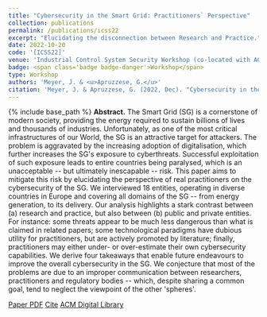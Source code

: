```yaml
---
title: "Cybersecurity in the Smart Grid: Practitioners` Perspective"
collection: publications
permalink: /publications/icss22
excerpt: "Elucidating the disconnection between Research and Practice."
date: 2022-10-20
code: '[ICSS22]'
venue: 'Industrial Control System Security Workshop (co-located with ACSAC)'
badge: <span class='badge badge-danger'>Workshop</span>
type: Workshop
authors: 'Meyer, J. & <u>Apruzzese, G.</u>'
citation: 'Meyer, J. & Apruzzese, G. (2022, Dec). "Cybersecurity in the Smart Grid: Practitioners` Perspective." In <i>2022 Industrial Control Systems Security Workshop (ICSS) -- co-located with ACSAC</i>.'
---
```

{% include base_path %}
<b>Abstract.</b> The Smart Grid (SG) is a cornerstone of modern society, providing the energy required to sustain billions of lives and thousands of industries. Unfortunately, as one of the most critical infrastructures of our World, the SG is an attractive target for attackers. The problem is aggravated by the increasing adoption of digitalisation, which further increases the SG's exposure to cyberthreats. Successful exploitation of such exposure leads to entire countries being paralysed, which is an unacceptable -- but ultimately inescapable -- risk.
This paper aims to mitigate this risk by elucidating the perspective of real practitioners on the cybersecurity of the SG. We interviewed 18 entities, operating in diverse countries in Europe and covering all domains of the SG -- from energy generation, to its delivery. Our analysis highlights a stark contrast between (a) research and practice, but also between (b) public and private entities. For instance: some threats appear to be much less dangerous than what is claimed in related papers; some technological paradigms have dubious utility for practitioners, but are actively promoted by literature; finally, practitioners may either under- or over-estimate their own cybersecurity capabilities. We derive four takeaways that enable future endeavours to improve the overall cybersecurity in the SG. We conjecture that most of the problems are due to an improper communication between researchers, practitioners and regulatory bodies -- which, despite sharing a common goal, tend to neglect the viewpoint of the other 'spheres'.


<a class="btn btn-outline-primary my-1 mr-1 btn-sm" href="{{ base_path }}/files/papers/icss22/icss22.pdf" target="_blank" rel="noopener">Paper PDF</a> 
<a class="btn btn-outline-primary my-1 mr-1 btn-sm" href="{{ base_path }}/files/papers/icss22/icss22_cite.html" target="_blank" rel="noopener">Cite</a> 
<a class="btn btn-outline-primary my-1 mr-1 btn-sm" href="https://dl.acm.org/doi/abs/" target="_blank" rel="noopener">ACM Digital Library</a> 
